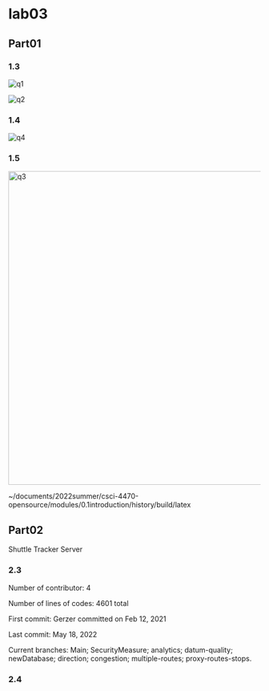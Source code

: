 # lab03

## Part01

### 1.3

![q1](https://user-images.githubusercontent.com/68172688/173098066-bfd7997f-fc2d-4d75-8112-a506b658ea09.png)

![q2](https://user-images.githubusercontent.com/68172688/173098354-f718ad1a-b53e-4ffa-b8a3-6f71705da748.png)

### 1.4
![q4](https://user-images.githubusercontent.com/68172688/173437226-7103edbc-4dec-42a0-abfc-b69a095f8439.png)

### 1.5
<img width="626" alt="q3" src="https://user-images.githubusercontent.com/68172688/173103585-c3aeafe0-1155-40fa-b565-f19b51ecb013.png">

~/documents/2022summer/csci-4470-opensource/modules/0.1introduction/history/build/latex


## Part02

Shuttle Tracker Server

### 2.3

Number of contributor: 4

Number of lines of codes: 4601 total

First commit: Gerzer committed on Feb 12, 2021

Last commit: May 18, 2022

Current branches: Main; SecurityMeasure; analytics; datum-quality; newDatabase; direction; congestion; multiple-routes; proxy-routes-stops.

### 2.4



